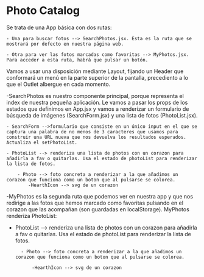 # Photo Catalog

Se trata de una App básica con dos rutas:

    - Una para buscar fotos --> SearchPhotos.jsx. Esta es la ruta que se mostrará por defecto en nuestra página web.

    - Otra para ver las fotos marcadas como favoritas --> MyPhotos.jsx. Para acceder a esta ruta, habrá que pulsar un botón.

Vamos a usar una disposición mediante Layout, fijando un Header que conformará un menú en la parte superior de la pantalla, precediento a lo que el Outlet albergue en cada momento.

-SearchPhotos es nuestro componente principal, porque representa el index de nuestra pequeña aplicación. Le vamos a pasar los props de los estados que definimos en App.jsx y vamos a renderizar un formulario de búsqueda de imágenes (SearchForm.jsx) y una lista de fotos (PhotoList.jsx).

    - SearchForm -->formulario que consiste en un único input en el que se captura una palabra de no menos de 3 caracteres que usamos para construir una URL nueva que nos devuelva los resultados esperados. Actualiza el setPhotoList.

    - PhotoList --> renderiza una lista de photos con un corazon para añadirla a fav o quitarlas. Usa el estado de photoList para renderizar la lista de fotos.

        - Photo --> foto concreta a renderizar a la que añadimos un corazon que funciona como un boton que al pulsarse se colorea.
            -HearthIcon --> svg de un corazon

-MyPhotos es la segunda ruta que podemos ver en nuestra app y que nos redirige a las fotos que hemos marcado como favoritas pulsando en el corazon que las acompañan (son guardadas en localStorage). MyPhotos renderiza PhotoList:

- PhotoList --> renderiza una lista de photos con un corazon para añadirla a fav o quitarlas. Usa el estado de photoList para renderizar la lista de fotos.

        - Photo --> foto concreta a renderizar a la que añadimos un corazon que funciona como un boton que al pulsarse se colorea.

            -HearthIcon --> svg de un corazon
